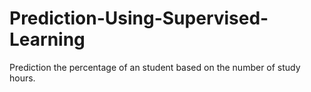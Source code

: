 # Prediction-Using-Supervised-Learning
Prediction the percentage of an student based on the number of study hours.
